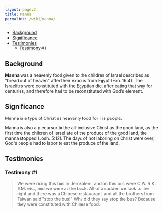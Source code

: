 ```yaml
---
layout: pagev2
title: Manna
permalink: /wiki/manna/
---
```

- [Background](#background)
- [Significance](#significance)
- [Testimonies](#testimonies)
  - [Testimony #1](#testimony-1)

## Background

**Manna** was a heavenly food given to the children of Israel described as "bread out of heaven" after their exodus from Egypt (Exo. 16:4). The Israelites were constituted with the Egyptian diet after eating that way for centuries, and therefore had to be reconstituted with God's element.

## Significance

Manna is a type of Christ as heavenly food for His people.

Manna is also a precursor to the all-inclusive Christ as the good land, as the first time the children of Israel ate of the produce of the good land, the manna stopped (Josh. 5:12). The days of not laboring on Christ were over; God's people had to labor to eat the produce of the land.

## Testimonies

### Testimony #1

> We were riding this bus in Jerusalem, and on this bus were C.W. R.K. E.M. etc., and we were at the back. All of a sudden we look to the right and there was a Chinese restauarant, and all the brothers from Taiwan said "stop the bus!" Why did they say stop the bus? Because they were constituted with Chinese food. 